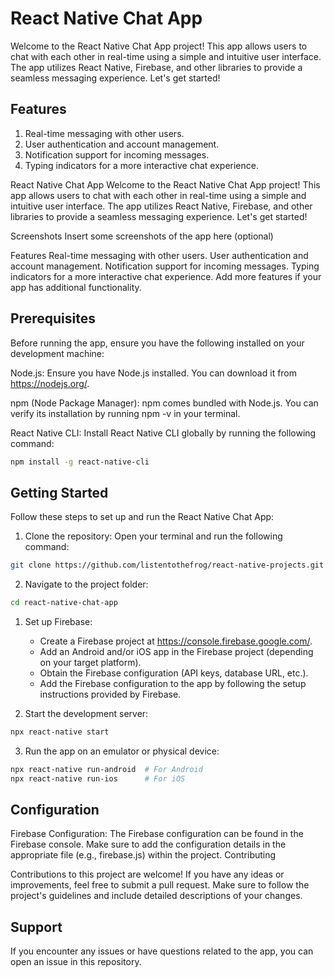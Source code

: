 # React Native Chat App

Welcome to the React Native Chat App project! This app allows users to chat with each other in real-time using a simple and intuitive user interface. The app utilizes React Native, Firebase, and other libraries to provide a seamless messaging experience. Let's get started!

## Features

1. Real-time messaging with other users.
2. User authentication and account management.
3. Notification support for incoming messages.
4. Typing indicators for a more interactive chat experience.

React Native Chat App
Welcome to the React Native Chat App project! This app allows users to chat with each other in real-time using a simple and intuitive user interface. The app utilizes React Native, Firebase, and other libraries to provide a seamless messaging experience. Let's get started!

Screenshots
Insert some screenshots of the app here (optional)

Features
Real-time messaging with other users.
User authentication and account management.
Notification support for incoming messages.
Typing indicators for a more interactive chat experience.
Add more features if your app has additional functionality.

## Prerequisites

Before running the app, ensure you have the following installed on your development machine:

Node.js: Ensure you have Node.js installed. You can download it from https://nodejs.org/.

npm (Node Package Manager): npm comes bundled with Node.js. You can verify its installation by running npm -v in your terminal.

React Native CLI: Install React Native CLI globally by running the following command:

```bash
npm install -g react-native-cli
```

## Getting Started

Follow these steps to set up and run the React Native Chat App:

1. Clone the repository: Open your terminal and run the following command:

```bash
git clone https://github.com/listentothefrog/react-native-projects.git
```

2. Navigate to the project folder:

```bash
cd react-native-chat-app
```

1. Set up Firebase:

   - Create a Firebase project at https://console.firebase.google.com/.
   - Add an Android and/or iOS app in the Firebase project (depending on your target platform).
   - Obtain the Firebase configuration (API keys, database URL, etc.).
   - Add the Firebase configuration to the app by following the setup instructions provided by Firebase.

2. Start the development server:

```bash
npx react-native start
```

3. Run the app on an emulator or physical device:

```bash
npx react-native run-android  # For Android
npx react-native run-ios      # For iOS
```

## Configuration

Firebase Configuration: The Firebase configuration can be found in the Firebase console. Make sure to add the configuration details in the appropriate file (e.g., firebase.js) within the project.
Contributing

Contributions to this project are welcome! If you have any ideas or improvements, feel free to submit a pull request. Make sure to follow the project's guidelines and include detailed descriptions of your changes.

## Support

If you encounter any issues or have questions related to the app, you can open an issue in this repository.
